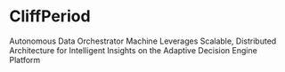 # CliffPeriod
Autonomous Data Orchestrator Machine Leverages Scalable, Distributed Architecture for Intelligent Insights on the Adaptive Decision Engine Platform
